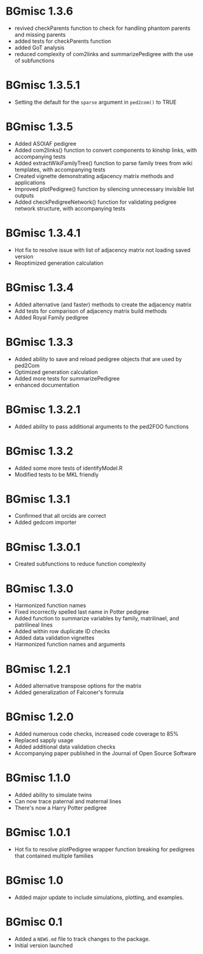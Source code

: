 # BGmisc 1.3.6
* revived checkParents function to check for handling phantom parents and missing parents
* added tests for checkParents function
* added GoT analysis
* reduced complexity of com2links and summarizePedigree with the use of subfunctions

# BGmisc 1.3.5.1
* Setting the default for the `sparse` argument in `ped2com()` to TRUE

# BGmisc 1.3.5
* Added ASOIAF pedigree
* Added com2links() function to convert components to kinship links, with accompanying tests
* Added extractWikiFamilyTree() function to parse family trees from wiki templates, with accompanying tests
* Created vignette demonstrating adjacency matrix methods and applications
* Improved plotPedigree() function by silencing unnecessary invisible list outputs
* Added checkPedigreeNetwork() function for validating pedigree network structure, with accompanying tests

# BGmisc 1.3.4.1
* Hot fix to resolve issue with list of adjacency matrix not loading saved version
* Reoptimized generation calculation

# BGmisc 1.3.4
* Added alternative (and faster) methods to create the adjacency matrix
* Add tests for comparison of adjacency matrix build methods
* Added Royal Family pedigree

# BGmisc 1.3.3
* Added ability to save and reload pedigree objects that are used by ped2Com
* Optimized generation calculation
* Added more tests for summarizePedigree
* enhanced documentation

# BGmisc 1.3.2.1
* Added ability to pass additional arguments to the ped2FOO functions

# BGmisc 1.3.2
* Added some more tests of identifyModel.R
* Modified tests to be MKL friendly

# BGmisc 1.3.1
* Confirmed that all orcids are correct
* Added gedcom importer

# BGmisc 1.3.0.1
* Created subfunctions to reduce function complexity

# BGmisc 1.3.0
* Harmonized function names
* Fixed incorrectly spelled last name in Potter pedigree
* Added function to summarize variables by family, matrilinael, and patrilineal lines
* Added within row duplicate ID checks
* Added data validation vignettes
* Harmonized function names and arguments

# BGmisc 1.2.1

* Added alternative transpose options for the matrix
* Added generalization of Falconer's formula

# BGmisc 1.2.0

* Added numerous code checks, increased code coverage to 85%
* Replaced sapply usage
* Added additional data validation checks
* Accompanying paper published in the Journal of Open Source Software

# BGmisc 1.1.0

* Added ability to simulate twins
* Can now trace paternal and maternal lines
* There's now a Harry Potter pedigree

# BGmisc 1.0.1

* Hot fix to resolve plotPedigree wrapper function breaking for pedigrees that contained multiple families

# BGmisc 1.0

* Added major update to include simulations, plotting, and examples.

# BGmisc 0.1

* Added a `NEWS.md` file to track changes to the package.
* Initial version launched
